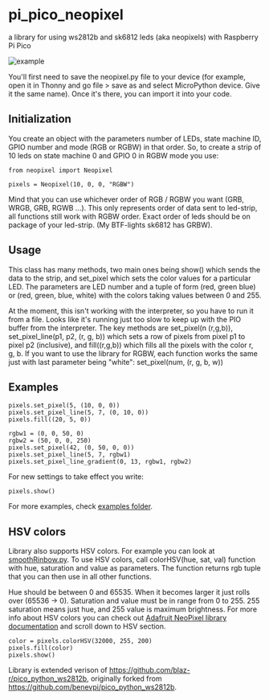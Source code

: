 # pi_pico_neopixel
a library for using ws2812b and sk6812 leds (aka neopixels) with Raspberry Pi Pico

![example](https://github.com/blaz-r/pi_pico_neopixel/blob/main/pico_rgbw_rgb.jpg)

You'll first need to save the neopixel.py file to your device (for example, open it in Thonny and go file > save as and select MicroPython device. Give it the same name). Once it's there, you can import it into your code. 

## Initialization

You create an object with the parameters number of LEDs, state machine ID, GPIO number and mode (RGB or RGBW) in that order. So, to create a strip of 10 leds on state machine 0 and GPIO 0 in RGBW mode you use:

```
from neopixel import Neopixel

pixels = Neopixel(10, 0, 0, "RGBW")
```

Mind that you can use whichever order of RGB / RGBW you want (GRB, WRGB, GRB, RGWB ...). This only represents order of data sent to led-strip, all functions still work with RGBW order. Exact order of leds should be on package of your led-strip. (My BTF-lights sk6812 has GRBW).

## Usage

This class has many methods, two main ones being show() which sends the data to the strip, and set_pixel which sets the color values for a particular LED. The parameters are LED number and a tuple of form (red, green blue) or (red, green, blue, white) with the colors taking values between 0 and 255.

At the moment, this isn't working with the interpreter, so you have to run it from a file. Looks like it's running just too slow to keep up with the PIO buffer from the interpreter. The key methods are set_pixel(n (r,g,b)), set_pixel_line(p1, p2, (r, g, b)) which sets a row of pixels from pixel p1 to pixel p2 (inclusive), and fill((r,g,b)) which fills all the pixels with the color r, g, b.
If you want to use the library for RGBW, each function works the same just with last parameter being "white": set_pixel(num, (r, g, b, w))

## Examples

```
pixels.set_pixel(5, (10, 0, 0))
pixels.set_pixel_line(5, 7, (0, 10, 0))
pixels.fill((20, 5, 0))

rgbw1 = (0, 0, 50, 0)
rgbw2 = (50, 0, 0, 250)
pixels.set_pixel(42, (0, 50, 0, 0))
pixels.set_pixel_line(5, 7, rgbw1)
pixels.set_pixel_line_gradient(0, 13, rgbw1, rgbw2)
```

For new settings to take effect you write:
```
pixels.show()
```

For more examples, check [examples folder](https://github.com/blaz-r/pi_pico_neopixel/tree/develop/examples).

## HSV colors

Library also supports HSV colors. For example you can look at [smoothRinbow.py](https://github.com/blaz-r/pi_pico_neopixel/blob/develop/examples/smoothRainbow.py).
To use HSV colors, call colorHSV(hue, sat, val) function with hue, saturation and value as parameters. The function returns rgb tuple that you can then use in all other functions.

Hue should be between 0 and 65535. When it becomes larger it just rolls over (65536 -> 0). Saturation and value must be in range from 0 to 255. 255 saturation means just hue, and 255 value is maximum brightness. For more info about HSV colors you can check out [Adafruit NeoPixel library documentation](https://learn.adafruit.com/adafruit-neopixel-uberguide/arduino-library-use) and scroll down to HSV section.

```
color = pixels.colorHSV(32000, 255, 200)
pixels.fill(color)
pixels.show()
```

Library is extended verison of https://github.com/blaz-r/pico_python_ws2812b, originally forked from https://github.com/benevpi/pico_python_ws2812b.